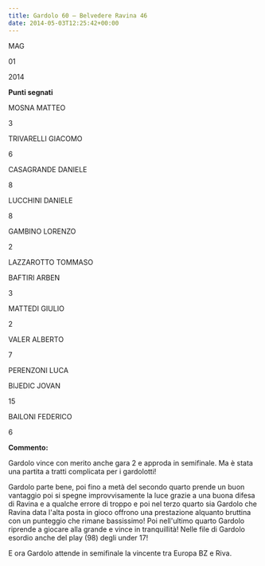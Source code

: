 ```yaml
---
title: Gardolo 60 – Belvedere Ravina 46
date: 2014-05-03T12:25:42+00:00
---
```

MAG

01

2014

**Punti segnati**

MOSNA MATTEO

3

TRIVARELLI GIACOMO

6

CASAGRANDE DANIELE

8

LUCCHINI DANIELE

8

GAMBINO LORENZO

2

LAZZAROTTO TOMMASO

BAFTIRI ARBEN

3

MATTEDI GIULIO

2

VALER ALBERTO

7

PERENZONI LUCA

BIJEDIC JOVAN

15

BAILONI FEDERICO

6

**Commento:**

Gardolo vince con merito anche gara 2 e approda in semifinale. Ma è stata una partita a tratti complicata per i gardolotti!

Gardolo parte bene, poi fino a metà del secondo quarto prende un buon vantaggio poi si spegne improvvisamente la luce grazie a una buona difesa di Ravina e a qualche errore di troppo e poi nel terzo quarto sia Gardolo che Ravina data l'alta posta in gioco offrono una prestazione alquanto bruttina con un punteggio che rimane bassissimo! Poi nell'ultimo quarto Gardolo riprende a giocare alla grande e vince in tranquillità! Nelle file di Gardolo esordio anche del play (98) degli under 17!

E ora Gardolo attende in semifinale la vincente tra Europa BZ e Riva.